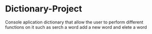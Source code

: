 # Dictionary-Project

Console aplication dictionary that allow the user to perform different functions on it such as serch a word add a new word and elete a word

